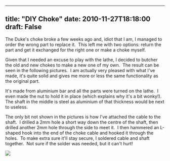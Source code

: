 
---
title: "DIY Choke"
date: 2010-11-27T18:18:00
draft: False
---

The Duke's choke broke a few weeks ago and, idiot that I am, I managed to order the wrong part to replace it.  This left me with two options: return the part and get it exchanged for the right one or make a choke myself.

Given that I needed an excuse to play with the lathe, I decided to butcher the old and new chokes to make a new one of my own.  The result can be seen in the following pictures.  I am actually very pleased with what I've made, it's quite solid and gives me more or less the same functionality as the original part.

It's made from aluminium bar and all the parts were turned on the lathe.  I even made the nut to hold it in place (which explains why it's a bit wonky!).  The shaft in the middle is steel as aluminium of that thickness would be next to useless.

The only bit not shown in the pictures is how I've attached the cable to the shaft.  I drilled a 2mm hole a short way down the centre of the shaft, then drilled another 2mm hole through the side to meet it.  I then hammered an L-shaped hook into the end of the choke cable and hooked it through the holes.  To make extra sure it'll stay secure, I soldered cable and shaft together.  Not sure if the solder was needed, but it can't hurt!

<a href="http://3.bp.blogspot.com/_62oTnOHwOSo/TPFLPH2bQwI/AAAAAAAACOA/xHtVirHtqew/s1600/IMG_0958.JPG"><img src="http://3.bp.blogspot.com/_62oTnOHwOSo/TPFLPH2bQwI/AAAAAAAACOA/xHtVirHtqew/s320/IMG_0958.JPG"/></a>